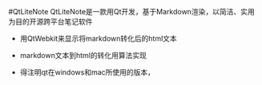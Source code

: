 #QtLiteNote
QtLiteNote是一款用Qt开发，基于Markdown渲染，以简洁、实用为目的开源跨平台笔记软件

* 用QtWebkit来显示将markdown转化后的html文本
* markdown文本到html的转化用算法实现


* 得注明qt在windows和mac所使用的版本，
